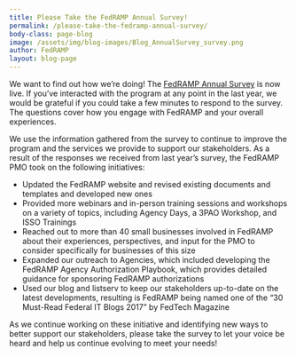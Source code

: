 ```yaml
---
title: Please Take the FedRAMP Annual Survey!
permalink: /please-take-the-fedramp-annual-survey/
body-class: page-blog
image: /assets/img/blog-images/Blog_AnnualSurvey_survey.png
author: FedRAMP
layout: blog-page
---
```

We want to find out how we’re doing! The <a href="https://feedback.gsa.gov/jfe/form/SV_77H2xyb8Yz6HCux">FedRAMP Annual Survey</a> is now live. If you’ve interacted with the program at any point in the last year, we would be grateful if you could take a few minutes to respond to the survey. The questions cover how you engage with FedRAMP and your overall experiences.

We use the information gathered from the survey to continue to improve the program and the services we provide to support our stakeholders. As a result of the responses we received from last year’s survey, the FedRAMP PMO took on the following initiatives:
* Updated the FedRAMP website and revised existing documents and templates and developed new ones
* Provided more webinars and in-person training sessions and workshops on a variety of topics, including Agency Days, a 3PAO Workshop, and ISSO Trainings
* Reached out to more than 40 small businesses involved in FedRAMP about their experiences, perspectives, and input for the PMO to consider specifically for businesses of this size
* Expanded our outreach to Agencies, which included developing the FedRAMP Agency Authorization Playbook, which provides detailed guidance for sponsoring FedRAMP authorizations
* Used our blog and listserv to keep our stakeholders up-to-date on the latest developments, resulting is FedRAMP being named one of the “30 Must-Read Federal IT Blogs 2017” by FedTech Magazine 

As we continue working on these initiative and identifying new ways to better support our stakeholders, please take the survey to let your voice be heard and help us continue evolving to meet your needs!
